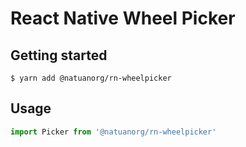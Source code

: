 # React Native Wheel Picker

## Getting started

`$ yarn add @natuanorg/rn-wheelpicker`

## Usage
```javascript
import Picker from '@natuanorg/rn-wheelpicker'
```
